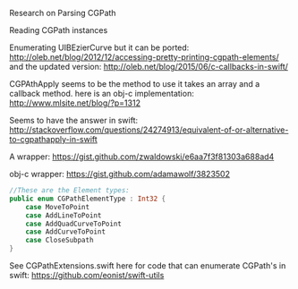 Research on Parsing CGPath <!--more-->

Reading CGPath instances

Enumerating UIBEzierCurve but it can be ported: http://oleb.net/blog/2012/12/accessing-pretty-printing-cgpath-elements/ and the updated version: http://oleb.net/blog/2015/06/c-callbacks-in-swift/


CGPAthApply seems to be the method to use it takes an array and a callback method. here is an obj-c implementation: http://www.mlsite.net/blog/?p=1312


Seems to have the answer in swift: http://stackoverflow.com/questions/24274913/equivalent-of-or-alternative-to-cgpathapply-in-swift

A wrapper: https://gist.github.com/zwaldowski/e6aa7f3f81303a688ad4

obj-c wrapper: https://gist.github.com/adamawolf/3823502

```swift
//These are the Element types:
public enum CGPathElementType : Int32 {
    case MoveToPoint
    case AddLineToPoint
    case AddQuadCurveToPoint
    case AddCurveToPoint
    case CloseSubpath
}
```

See CGPathExtensions.swift here for code that can enumerate CGPath's in swift: https://github.com/eonist/swift-utils
